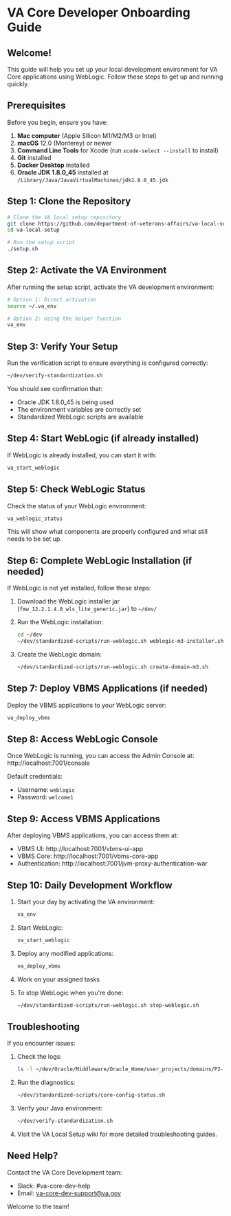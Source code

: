 # VA Core Developer Onboarding Guide

## Welcome!
This guide will help you set up your local development environment for VA Core applications using WebLogic. Follow these steps to get up and running quickly.

## Prerequisites

Before you begin, ensure you have:

1. **Mac computer** (Apple Silicon M1/M2/M3 or Intel)
2. **macOS** 12.0 (Monterey) or newer
3. **Command Line Tools** for Xcode (run `xcode-select --install` to install)
4. **Git** installed
5. **Docker Desktop** installed
6. **Oracle JDK 1.8.0_45** installed at `/Library/Java/JavaVirtualMachines/jdk1.8.0_45.jdk`

## Step 1: Clone the Repository

```bash
# Clone the VA local setup repository
git clone https://github.com/department-of-veterans-affairs/va-local-setup.git
cd va-local-setup

# Run the setup script
./setup.sh
```

## Step 2: Activate the VA Environment

After running the setup script, activate the VA development environment:

```bash
# Option 1: Direct activation
source ~/.va_env

# Option 2: Using the helper function
va_env
```

## Step 3: Verify Your Setup

Run the verification script to ensure everything is configured correctly:

```bash
~/dev/verify-standardization.sh
```

You should see confirmation that:
- Oracle JDK 1.8.0_45 is being used
- The environment variables are correctly set
- Standardized WebLogic scripts are available

## Step 4: Start WebLogic (if already installed)

If WebLogic is already installed, you can start it with:

```bash
va_start_weblogic
```

## Step 5: Check WebLogic Status

Check the status of your WebLogic environment:

```bash
va_weblogic_status
```

This will show what components are properly configured and what still needs to be set up.

## Step 6: Complete WebLogic Installation (if needed)

If WebLogic is not yet installed, follow these steps:

1. Download the WebLogic installer jar (`fmw_12.2.1.4.0_wls_lite_generic.jar`) to `~/dev/`
2. Run the WebLogic installation:
   ```bash
   cd ~/dev
   ~/dev/standardized-scripts/run-weblogic.sh weblogic-m3-installer.sh
   ```

3. Create the WebLogic domain:
   ```bash
   ~/dev/standardized-scripts/run-weblogic.sh create-domain-m3.sh
   ```

## Step 7: Deploy VBMS Applications (if needed)

Deploy the VBMS applications to your WebLogic server:

```bash
va_deploy_vbms
```

## Step 8: Access WebLogic Console

Once WebLogic is running, you can access the Admin Console at:
http://localhost:7001/console

Default credentials:
- Username: `weblogic`
- Password: `welcome1`

## Step 9: Access VBMS Applications

After deploying VBMS applications, you can access them at:
- VBMS UI: http://localhost:7001/vbms-ui-app
- VBMS Core: http://localhost:7001/vbms-core-app
- Authentication: http://localhost:7001/jvm-proxy-authentication-war

## Step 10: Daily Development Workflow

1. Start your day by activating the VA environment:
   ```bash
   va_env
   ```

2. Start WebLogic:
   ```bash
   va_start_weblogic
   ```

3. Deploy any modified applications:
   ```bash
   va_deploy_vbms
   ```

4. Work on your assigned tasks

5. To stop WebLogic when you're done:
   ```bash
   ~/dev/standardized-scripts/run-weblogic.sh stop-weblogic.sh
   ```

## Troubleshooting

If you encounter issues:

1. Check the logs:
   ```bash
   ls -l ~/dev/Oracle/Middleware/Oracle_Home/user_projects/domains/P2-DEV/servers/AdminServer/logs
   ```

2. Run the diagnostics:
   ```bash
   ~/dev/standardized-scripts/core-config-status.sh
   ```

3. Verify your Java environment:
   ```bash
   ~/dev/verify-standardization.sh
   ```

4. Visit the VA Local Setup wiki for more detailed troubleshooting guides.

## Need Help?

Contact the VA Core Development team:
- Slack: #va-core-dev-help
- Email: va-core-dev-support@va.gov

Welcome to the team!
